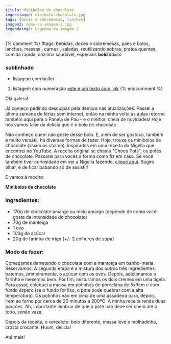 ```yaml
---
titulo: Minibolos de chocolate
imgdestaque: minibolo-chocolate.jpg
tags: [doces e sobremesas, lanches]
imagem2: nome-da-imagem-2.jpg
legendaimg2: Legenda da imagem 2
---
```

{% comment %}
#tags: bebidas, doces e sobremesas, paes e bolos, lanches, massas , carnes , saladas, reutilizando sobras, pratos quentes, comida rapida, cozinha saudavel, especiais
**bold**
*italico*
### sublinhado
* listagem com bullet
1. listagem com numeração
[este é um texto com link](https://www.enderecodolink.com)
{% endcomment %}

Olá galera!

Já começo pedindo desculpas pela demora nas atualizações. Passei a última semana de férias sem internet, então na minha volta às aulas retorno também aqui para o Panela de Pau - e o melhor, cheia de novidades! Hoje nós vamos falar da delícia que é o bolo de chocolate. 

Não conheço quem não goste desse bolo. E, além de ser gostoso, também é muito versátil, há diversas formas de fazer. Hoje, trouxe os minibolos de chocolate (assim os chamo), inspirados em uma receita da Nigella que encontrei no YouTube. A receita original se chama "Choco Pots", ou potes de chocolate. Passarei para vocês a forma como fiz em casa. Se você também tiver curiosidade em ver a Nigella fazendo, [clique aqui](https://www.youtube.com/watch?v=lrLKa2AAMbk). Sugiro olhar, é de ficar babando só de assistir!

E vamos à receita:

**Minibolos de chocolate**

### Ingredientes:

* 170g de chocolate amargo ou meio amargo (depende de como você gosta da intensidade do chocolate)
* 70g de manteiga
* 1 ovo
* 100g de açúcar
* 20g de farinha de trigo (+/- 2 colheres de sopa)

### Modo de fazer:

Começamos derretendo o chocolate com a manteiga em banho-maria. Reservamos. A segunda etapa é a mistura dos outros três ingredientes: batemos, primeiramente, o açúcar com os ovos. Depois, adicionamos a farinha e mexemos bem. Por fim, misturamos os dois cremes em uma tigela. Para assar, coloquei a massa em potinhos de porcelana de 5x9cm e com fundo áspero  (se o fundo for liso, o pote pode quebrar com a alta temperatura). Os potinhos vão em cima de uma assadeira para, depois, irem ao forno por cerca de 20 minutos a 200ºC. A minha receita rende duas porções. Ah, importante lembrar de que o pote não deve ser cheio até o topo, senão vaza.

Depois da receita, o veredicto: bolo diferente, massa leve e molhadinha, crosta crocante. Huum, delícia! 

Até mais!


